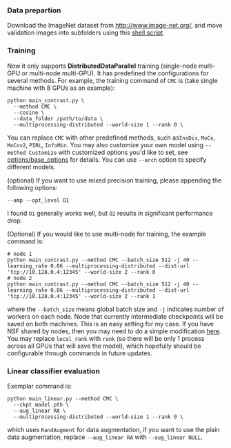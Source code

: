 ### Data prepartion
Download the ImageNet dataset from http://www.image-net.org/, 
and move validation images into subfolders using this 
[shell script](https://raw.githubusercontent.com/soumith/imagenetloader.torch/master/valprep.sh).

### Training
Now it only supports **DistributedDataParallel** training (single-node multi-GPU or 
multi-node multi-GPU). It has predefined the configurations for several methods. 
For example, the training command of `CMC` is (take single machine with 8 GPUs as an example):
```
python main_contrast.py \
  --method CMC \
  --cosine \
  --data_folder /path/to/data \
  --multiprocessing-distributed --world-size 1 --rank 0 \
```
You can replace `CMC` with other predefined methods, such as`InsDis`, `MoCo`, `MoCov2`, `PIRL`, `InfoMin`. You may also customize your own model using `--method Customize` with customized options you'd like to set, see [options/base_options](../options/base_options.py) for details. You can use 
`--arch` option to specify different models.

(optional) If you want to use mixed precision training, please appending the following options:  
```
--amp --opt_level O1
```
I found `O1` generally works well, but `O2` results in significant performance drop.

(Optional) If you would like to use multi-node for training, the example command is:
```
# node 1
python main_contrast.py --method CMC --batch_size 512 -j 40 --learning_rate 0.06 --multiprocessing-distributed --dist-url 'tcp://10.128.0.4:12345' --world-size 2 --rank 0
# node 2
python main_contrast.py --method CMC --batch_size 512 -j 40 --learning_rate 0.06 --multiprocessing-distributed --dist-url 'tcp://10.128.0.4:12345' --world-size 2 --rank 1
```
where the `--batch_size` means global batch size and `-j` indicates number of workers on each node. Node that currently intermediate checkpoints will
be saved on both machines. This is an easy setting for my case. If you have NSF shared by nodes, then you may need to do a simple modification
[here](https://github.com/HobbitLong/PyContrast/blob/master/pycontrast/learning/contrast_trainer.py#L110). You may replace `local_rank` with `rank` (so there will be only 1 process across all GPUs that will save the model), 
which hopefully should be configurable through commands in future updates.

### Linear classifier evaluation
Exemplar command is:
```
python main_linear.py --method CMC \ 
  --ckpt model.pth \
  --aug_linear RA \
  --multiprocessing-distributed --world-size 1 --rank 0 \
```
which uses `RandAugment` for data augmentation, if you want to use the plain data augmentation, replace
`--aug_linear RA` with `--aug_linear NULL`. 
